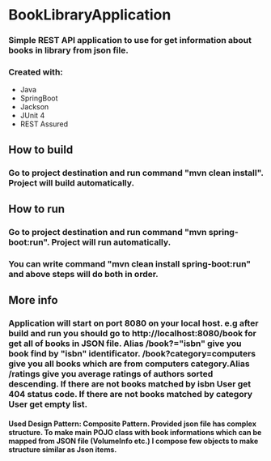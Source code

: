 # BookLibraryApplication

### Simple REST API application to use for get information about books in library from json file.
### Created with:
* Java
* SpringBoot
* Jackson
* JUnit 4
* REST Assured

## How to build

### Go to project destination and run command "mvn clean install". Project will build automatically.

## How to run

### Go to project destination and run command "mvn spring-boot:run". Project will run automatically.

### You can write command "mvn clean install spring-boot:run" and above steps will do both in order.

## More info

### Application will start on port 8080 on your local host. e.g after build and run you should go to http://localhost:8080/book for get all of books in JSON file. Alias /book?="isbn" give you book find by "isbn" identificator. /book?category=computers give you all books which are from computers category.Alias /ratings give you average ratings of authors sorted descending. If there are not books matched by isbn User get 404 status code. If there are not books matched by category User get empty list.

#### Used Design Pattern: Composite Pattern. Provided json file has complex structure. To make main POJO class with book informations which can be mapped from JSON file (VolumeInfo etc.) I compose few objects to make structure similar as Json items.
